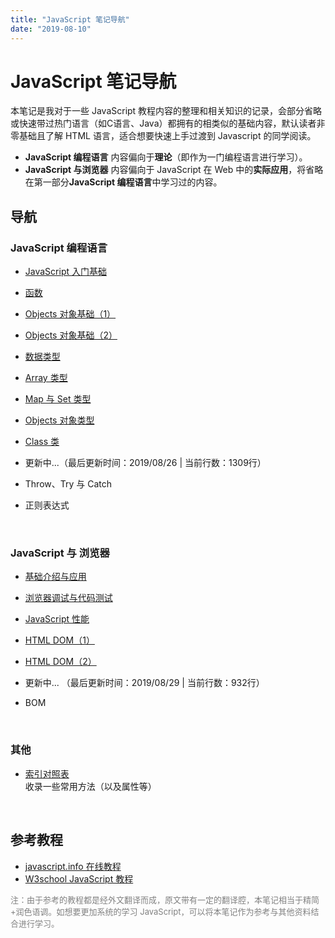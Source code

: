 ```yaml
---
title: "JavaScript 笔记导航"
date: "2019-08-10"
---
```


# JavaScript 笔记导航

本笔记是我对于一些 JavaScript 教程内容的整理和相关知识的记录，会部分省略或快速带过热门语言（如C语言、Java）都拥有的相类似的基础内容，默认读者非零基础且了解 HTML 语言，适合想要快速上手过渡到 Javascript 的同学阅读。

- **JavaScript 编程语言** 内容偏向于**理论**（即作为一门编程语言进行学习）。
- **JavaScript 与浏览器** 内容偏向于 JavaScript 在 Web 中的**实际应用**，将省略在第一部分**JavaScript 编程语言**中学习过的内容。

## 导航

### JavaScript 编程语言

- [JavaScript 入门基础](chapter1/1.入门基础.md)

- [函数](chapter1/2.函数.md)

- [Objects 对象基础（1）](chapter1/3.Objects对象(1).md)

- [Objects 对象基础（2）](chapter1/4.Objects对象(2).md)

- [数据类型](chapter1/5.数据类型.md)

- [Array 类型](chapter1/6.Array类型.md)

- [Map 与 Set 类型](chapter1/7.Map&Set.md)

- [Objects 对象类型](chapter1/8.Objects对象类型.md)

- [Class 类](chapter1/Class类.md)

- 更新中...（最后更新时间：2019/08/26 | 当前行数：1309行）

- Throw、Try 与 Catch

- 正则表达式

<br>

### JavaScript 与 浏览器

- [基础介绍与应用](chapter2/1.简介.md)

- [浏览器调试与代码测试](chapter2/调试与测试.md)

- [JavaScript 性能](chapter2/性能.md)

- [HTML DOM（1）](chapter2/html-dom(1).md)

- [HTML DOM（2）](chapter2/html-dom(2).md)

- 更新中... （最后更新时间：2019/08/29 | 当前行数：932行）

- BOM

<br>

### 其他

- [索引对照表](./others/索引对照表.md)  
  收录一些常用方法（以及属性等）

<br>

## 参考教程

- [javascript.info 在线教程](https://zh.javascript.info)
- [W3school JavaScript 教程](https://www.w3school.com.cn/js/index.asp)

<font size=2 color=gray>注：由于参考的教程都是经外文翻译而成，原文带有一定的翻译腔，本笔记相当于精简+润色语调。如想要更加系统的学习 JavaScript，可以将本笔记作为参考与其他资料结合进行学习。</font>
